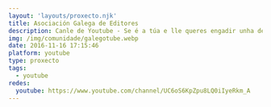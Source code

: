```yaml
---
layout: 'layouts/proxecto.njk'
title: Asociación Galega de Editores
description: Canle de Youtube - Se é a túa e lle queres engadir unha descripción e etiquetas, ponte en contacto con nós.
img: /img/comunidade/galegotube.webp
date: 2016-11-16 17:15:46
platform: youtube
type: proxecto
tags:
  - youtube
redes:
  youtube: https://www.youtube.com/channel/UC6oS6KpZpu8LQ0iIyeRkm_A
---
```


